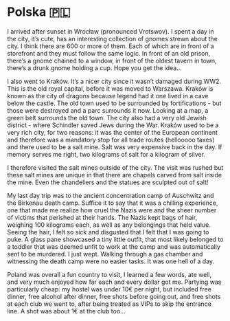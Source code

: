 # Polska 🇵🇱

I arrived after sunset in Wrocław (pronounced Vrotswov). I spent a day in the city, it’s cute, has an interesting collection of gnomes strewn about the city. I think there are 600 or more of them. Each of which are in front of a storefront and they must follow the same logic. In front of an old prison, there’s a gnome chained to a window, in front of the oldest tavern in town, there’s a drunk gnome holding a cup. Hope you get the idea...

I also went to Kraków. It’s a nicer city since it wasn’t damaged during WW2. This is the old royal capital, before it was moved to Warszawa. Kraków is known as the city of dragons because legend had it one lived in a cave below the castle. The old town used to be surrounded by fortifications - but those were destroyed and a parc surrounds it now. Looking at a map, a green belt surrounds the old town. The city also had a very old Jewish district - where Schindler saved Jews during the War. 
Kraków used to be a very rich city, for two reasons: it was the center of the European continent and therefore was a mandatory stop for all trade routes (hellooooo taxes) and there used to be a salt mine. Salt was very expensive back in the day. If memory serves me right, two kilograms of salt for a kilogram of silver.

I therefore visited the salt mines outside of the city. The visit was rushed but these salt mines are unique in that there are chapels carved from salt inside the mine. Even the chandeliers and the statues are sculpted out of salt!

My last day trip was to the ancient concentration camp of Auschwitz and the Birkenau death camp. Suffice it to say that it was a chilling experience, one that made me realize how cruel the Nazis were and the sheer number of victims that perished at their hands. The Nazis kept bags of hair, weighing 100 kilograms each, as well as any belongings that held value. Seeing the hair, I felt so sick and disgusted that I felt that I was going to puke. A glass pane showcased a tiny little outfit, that most likely belonged to a toddler that was deemed unfit to work at the camp and was automatically sent to be murdered. I just wept. Walking through a gas chamber and witnessing the death camp were no easier tasks. It was one hell of a day.

Poland was overall a fun country to visit, I learned a few words, ate well, and very much enjoyed how far each and every dollar got me. Partying was particularly cheap: my hostel was under 10€ per night, but included free dinner, free alcohol after dinner, free shots before going out, and free shots at each club we went to, after being treated as VIPs to skip the entrance line. A shot was about 1€ at the club too... 
